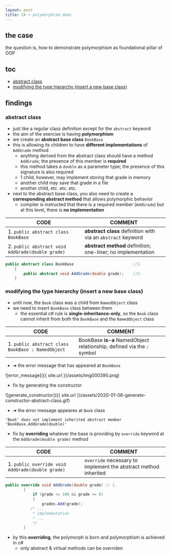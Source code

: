 ```yaml
---
layout: post
title: C# > polymorphism demo
---
```

## the case	
the question is, how to demonstrate polymorphism as foundational pillar of OOP

## toc
<!-- TOC -->

- [abstract class](#abstract-class)
- [modifying the type hierarchy (insert a new base class)](#modifying-the-type-hierarchy-insert-a-new-base-class)

<!-- /TOC -->

## findings

### abstract class
* just like a regular class definition except for the `abstract` keyword
* the aim of the exercise is having **polymorphism**
* we create an **abstract base class** `BookBase`
* this is allowing its children to have **different implementations** of `AddGrade` method
    * anything derived from the abstract class should have a method `AddGrade`; the presence of this member is **required**
    * this method takes a `double` as a parameter type; the presence of this signature is also required
    * 1 child, however, may implement storing that grade in memory
    * another child  may save that grade in a file
    * another child, etc. etc. etc.
* next to the abstract base class, you also need to create a **corresponding abstract method** that allows polymorphic behavior
    * compiler is instructed that there is a required member (`AddGrade`) but at this level, there is **no implementation**

CODE                                             | COMMENT
-------------------------------------------------|-------------------------------------------------------------
1. `public abstract class BookBase`              | **abstract class** definition with via an `abstract` keyword
2. `public abstract void AddGrade(double grade)` | **abstract method** definition; one-liner; no implementation

```c# 
public abstract class BookBase                          //1. 
    {
        public abstract void AddGrade(double grade);    //2. 
    }
```

### modifying the type hierarchy (insert a new base class)
* until now, the `Book` class was a child from `NamedObject` class
* we need to insert `BookBase` class between them
    * the essential c# rule is **single-inheritance-only**, so the `Book` class cannot inherit from both the `BookBase` and the `NamedObject` class

CODE                                              | COMMENT
--------------------------------------------------|-----------------------------------------------------------------------
1. `public abstract class BookBase : NamedObject` | BookBase **is-a** NamedObject relationship, defined via the `:` symbol

* ➔ the error message that has appeared at `BookBase`

![error_message]({{ site.url }}/assets/img000390.png)

* fix by generating the constructor 

![generate_constructor]({{ site.url }}/assets/2020-01-08-generate-constructor-abstract-class.gif)

* ➔ the error message appeares at `Book` class

```
'Book' does not implement inherited abstract member 'BookBase.AddGrade(double)'
```

* fix by **overriding** whatever the base is providing by `override` keyword at the `AddGrade(double grade)` method

CODE                                             | COMMENT
-------------------------------------------------|----------------------------------------------------------------
1. `public override void AddGrade(double grade)` | `override` necessary to implement the abstract method inherited

```c#
public override void AddGrade(double grade) // 1. 
        {
            if (grade <= 100 && grade >= 0)
            {
                grades.Add(grade);
           /* ... 
            * implementation
            * ...
            */
        }
```

* by this **overriding**, the polymorph is born and polymorphism is achieved in c#
    * only abstract & virtual methods can be overriden